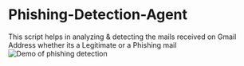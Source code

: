 # Phishing-Detection-Agent
This script helps in analyzing &amp; detecting the mails received on Gmail Address whether its a Legitimate or a Phishing mail
![Demo of phishing detection](demo_phishing.gif)
